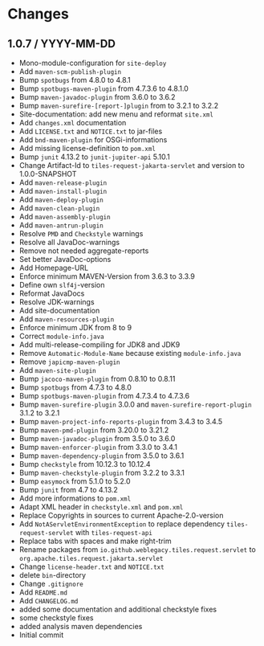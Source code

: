# Changes

## 1.0.7 / YYYY-MM-DD

* Mono-module-configuration for `site-deploy`
* Add `maven-scm-publish-plugin`
* Bump `spotbugs` from 4.8.0 to 4.8.1
* Bump `spotbugs-maven-plugin` from 4.7.3.6 to 4.8.1.0
* Bump `maven-javadoc-plugin` from 3.6.0 to 3.6.2
* Bump `maven-surefire-[report-]plugin` from to 3.2.1 to 3.2.2
* Site-documentation: add new menu and reformat `site.xml`
* Add `changes.xml` documentation
* Add `LICENSE.txt` and `NOTICE.txt` to jar-files
* Add `bnd-maven-plugin` for OSGi-informations
* Add missing license-definition to `pom.xml`
* Bump `junit` 4.13.2 to `junit-jupiter-api` 5.10.1
* Change Artifact-Id to `tiles-request-jakarta-servlet` and version to 1.0.0-SNAPSHOT
* Add `maven-release-plugin`
* Add `maven-install-plugin`
* Add `maven-deploy-plugin`
* Add `maven-clean-plugin`
* Add `maven-assembly-plugin`
* Add `maven-antrun-plugin`
* Resolve `PMD` and `Checkstyle` warnings
* Resolve all JavaDoc-warnings
* Remove not needed aggregate-reports
* Set better JavaDoc-options
* Add Homepage-URL
* Enforce minimum MAVEN-Version from 3.6.3 to 3.3.9
* Define own `slf4j`-version
* Reformat JavaDocs
* Resolve JDK-warnings
* Add site-documentation
* Add `maven-resources-plugin`
* Enforce minimum JDK from 8 to 9
* Correct `module-info.java`
* Add multi-release-compiling for JDK8 and JDK9
* Remove `Automatic-Module-Name` because existing `module-info.java`
* Remove `japicmp-maven-plugin`
* Add `maven-site-plugin`
* Bump `jacoco-maven-plugin` from 0.8.10 to 0.8.11
* Bump `spotbugs` from 4.7.3 to 4.8.0
* Bump `spotbugs-maven-plugin` from 4.7.3.4 to 4.7.3.6
* Bump `maven-surefire-plugin` 3.0.0 and `maven-surefire-report-plugin` 3.1.2 to 3.2.1
* Bump `maven-project-info-reports-plugin` from 3.4.3 to 3.4.5
* Bump `maven-pmd-plugin` from 3.20.0 to 3.21.2
* Bump `maven-javadoc-plugin` from 3.5.0 to 3.6.0
* Bump `maven-enforcer-plugin` from 3.3.0 to 3.4.1
* Bump `maven-dependency-plugin` from 3.5.0 to 3.6.1
* Bump `checkstyle` from 10.12.3 to 10.12.4
* Bump `maven-checkstyle-plugin` from 3.2.2 to 3.3.1
* Bump `easymock` from 5.1.0 to 5.2.0
* Bump `junit` from 4.7 to 4.13.2
* Add more informations to `pom.xml`
* Adapt XML header in `checkstyle.xml` and `pom.xml`
* Replace Copyrights in sources to current Apache-2.0-version
* Add `NotAServletEnvironmentException` to replace dependency `tiles-request-servlet` with `tiles-request-api`
* Replace tabs with spaces and make right-trim
* Rename packages from `io.github.weblegacy.tiles.request.servlet` to `org.apache.tiles.request.jakarta.servlet`
* Change `license-header.txt` and `NOTICE.txt`
* delete `bin`-directory
* Change `.gitignore`
* Add `README.md`
* Add `CHANGELOG.md`
* added some documentation and additional checkstyle fixes
* some checkstyle fixes
* added analysis maven dependencies
* Initial commit
